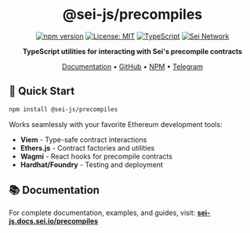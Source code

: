 <div align="center">

# @sei-js/precompiles

[![npm version](https://badge.fury.io/js/@sei-js%2Fprecompiles.svg)](https://badge.fury.io/js/@sei-js%2Fprecompiles)
[![License: MIT](https://img.shields.io/badge/License-MIT-yellow.svg)](https://opensource.org/licenses/MIT)
[![TypeScript](https://img.shields.io/badge/TypeScript-007ACC?logo=typescript&logoColor=white)](https://www.typescriptlang.org/)
[![Sei Network](https://img.shields.io/badge/Sei-Network-red)](https://sei.io)

**TypeScript utilities for interacting with Sei's precompile contracts**

[Documentation](https://sei-js.docs.sei.io/precompiles/introduction) • [GitHub](https://github.com/sei-protocol/sei-js) • [NPM](https://www.npmjs.com/package/@sei-js/precompiles) • [Telegram](https://t.me/+LPW_1djQwRQwMzlk)

</div>

## 🚀 Quick Start

```bash
npm install @sei-js/precompiles
```

Works seamlessly with your favorite Ethereum development tools:
- **Viem** - Type-safe contract interactions
- **Ethers.js** - Contract factories and utilities
- **Wagmi** - React hooks for precompile contracts
- **Hardhat/Foundry** - Testing and deployment

## 📚 Documentation

For complete documentation, examples, and guides, visit:
**[sei-js.docs.sei.io/precompiles](https://sei-js.docs.sei.io/precompiles/introduction)**


